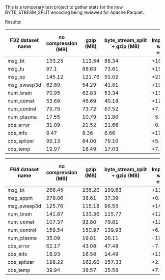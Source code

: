 This is a temporary test project to gather stats for the new BYTE_STREAM_SPLIT encoding being reviewed for Apache Parquet.

Results:

| F32 dataset name | no compression (MB) | gzip (MB) | byte_stream_split + gzip (MB) | % Improvement with new encoding |
|------------------|---------------------|-----------|-------------------------------|---------------------------------|
| msg_bt           | 133.25              | 112.54    | 88.34                         | +18.16                          |
| msg_lu           | 97.1                | 88.63     | 73.61                         | +15.48                          |
| msg_sp           | 145.12              | 121.76    | 91.02                         | +21.18                          |
| msg_sweep3d      | 62.89               | 54.29     | 41.81                         | +19.84                          |
| num_brain        | 70.95               | 62.83     | 53.34                         | +13.37                          |
| num_comet        | 53.69               | 46.69     | 40.18                         | +12.12                          |
| num_control      | 79.79               | 73.72     | 67.52                         | +7.77                           |
| num_plasma       | 17.55               | 10.79     | 11.80                         | -5.75                           |
| obs_error        | 31.09               | 21.52     | 21.66                         | -0.45                           |
| obs_info         | 9.47                | 8.36      | 6.66                          | +17.95                          |
| obs_spitzer      | 99.13               | 84.06     | 79.10                         | +5.00                           |
| obs_temp         | 19.97               | 18.49     | 17.03                         | +7.31                           |

| F64 dataset name | no compression (MB) | gzip (MB) | byte_stream_split + gzip (MB) | % Improvement with new encoding |
|------------------|---------------------|-----------|-------------------------------|---------------------------------|
| msg_bt           | 266.45              | 236.20    | 199.63                        | +13.72                          |
| msg_sppm         | 279.06              | 38.61     | 37.39                         | +0.43                           |
| msg_sweep3d      | 125.76              | 115.18    | 96.55                         | +14.81                          |
| num_brain        | 141.87              | 133.36    | 115.77                        | +12.39                          |
| num_comet        | 107.37              | 92.80     | 79.81                         | +12.09                          |
| num_control      | 159.54              | 150.97    | 139.93                        | +6.91                           |
| num_plasma       | 35.09               | 19.81     | 26.11                         | -17.95                          |
| obs_error        | 62.17               | 43.08     | 47.48                         | -7.07                           |
| obs_info         | 18.93               | 16.58     | 14.49                         | +11.04                          |
| obs_spitzer      | 198.22              | 162.60    | 157.33                        | +2.65                           |
| obs_temp         | 39.94               | 38.57     | 35.58                         | +7.48                           |
